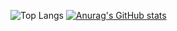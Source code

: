 ![Top Langs](https://github-readme-stats.vercel.app/api/top-langs/?username=EdwinT2&layout=compact)
[![Anurag's GitHub stats](https://github-readme-stats.vercel.app/api?username=EdwinT2)](https://github.com/EdwinT2/github-readme-stats)
